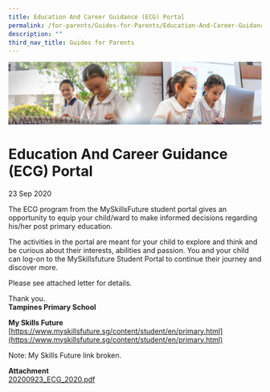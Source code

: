 ```yaml
---
title: Education And Career Guidance (ECG) Portal
permalink: /for-parents/Guides-for-Parents/Education-And-Career-Guidance-ECG-Portal/
description: ""
third_nav_title: Guides for Parents
---
```

![](/images/ForParents.jpg)

Education And Career Guidance (ECG) Portal
==========================================

23 Sep 2020   
  
The ECG program from the MySkillsFuture student portal gives an opportunity to equip your child/ward to make informed decisions regarding his/her post primary education.   
  
The activities in the portal are meant for your child to explore and think and be curious about their interests, abilities and passion. You and your child can log-on to the MySkillsfuture Student Portal to continue their journey and discover more.   
  
Please see attached letter for details.   
  
Thank you.   
<b>Tampines Primary School</b>  
  

<b>My Skills Future</b>  
[https://www.myskillsfuture.sg/content/student/en/primary.html](https://www.myskillsfuture.sg/content/student/en/primary.html)

 Note: My Skills Future link broken. 

<b>Attachment</b>  
[20200923_ECG_2020.pdf](/files/ECG_2020.pdf)